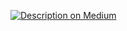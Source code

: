 <a target="_blank" href="https://github-readme-medium-recent-article.vercel.app/medium/moritzgeiger/deploy-flood-alert-via-google-cloud-functions-and-cloud-scheduler-6cfce688387"><img src="https://github-readme-medium-recent-article.vercel.app/medium/moritzgeiger/deploy-flood-alert-via-google-cloud-functions-and-cloud-scheduler-6cfce688387" alt="Description on Medium">
